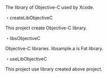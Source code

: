 The library of Objective-C used by Xcode.

・createLibObjectiveC 

  This project create Objective-C library.

・libsObjectiveC 

  Objective-C libraries. libsample.a is Fat library.

・useLibObjectiveC 

  This project use library created above project.
